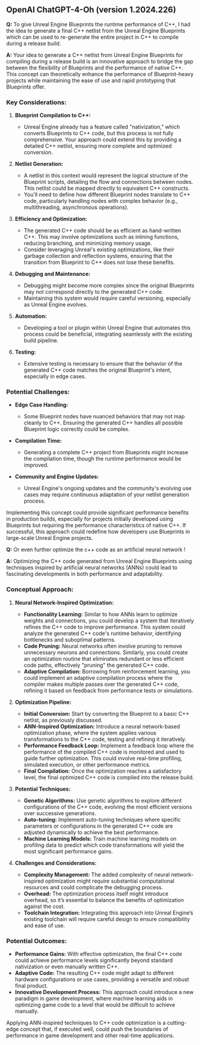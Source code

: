 
## OpenAI ChatGPT-4-Oh (version 1.2024.226)

**Q:** To give Unreal Engine Blueprints the runtime performance of C++, I had the idea to generate a final C++ netlist from the Unreal Engine Blueprints which can be used to re-generate the entire project in C++ to compile during a release build.

**A:** Your idea to generate a C++ netlist from Unreal Engine Blueprints for compiling during a release build is an innovative approach to bridge the gap between the flexibility of Blueprints and the performance of native C++. This concept can theoretically enhance the performance of Blueprint-heavy projects while maintaining the ease of use and rapid prototyping that Blueprints offer.

### Key Considerations:
1. **Blueprint Compilation to C++:**
   - Unreal Engine already has a feature called "nativization," which converts Blueprints to C++ code, but this process is not fully comprehensive. Your approach could extend this by providing a detailed C++ netlist, ensuring more complete and optimized conversion.
  
2. **Netlist Generation:**
   - A netlist in this context would represent the logical structure of the Blueprint scripts, detailing the flow and connections between nodes. This netlist could be mapped directly to equivalent C++ constructs.
   - You'll need to define how different Blueprint nodes translate to C++ code, particularly handling nodes with complex behavior (e.g., multithreading, asynchronous operations).

3. **Efficiency and Optimization:**
   - The generated C++ code should be as efficient as hand-written C++. This may involve optimizations such as inlining functions, reducing branching, and minimizing memory usage.
   - Consider leveraging Unreal's existing optimizations, like their garbage collection and reflection systems, ensuring that the transition from Blueprint to C++ does not lose these benefits.

4. **Debugging and Maintenance:**
   - Debugging might become more complex since the original Blueprints may not correspond directly to the generated C++ code.
   - Maintaining this system would require careful versioning, especially as Unreal Engine evolves.

5. **Automation:**
   - Developing a tool or plugin within Unreal Engine that automates this process could be beneficial, integrating seamlessly with the existing build pipeline.

6. **Testing:**
   - Extensive testing is necessary to ensure that the behavior of the generated C++ code matches the original Blueprint's intent, especially in edge cases.

### Potential Challenges:
- **Edge Case Handling:**
  - Some Blueprint nodes have nuanced behaviors that may not map cleanly to C++. Ensuring the generated C++ handles all possible Blueprint logic correctly could be complex.
  
- **Compilation Time:**
  - Generating a complete C++ project from Blueprints might increase the compilation time, though the runtime performance would be improved.

- **Community and Engine Updates:**
  - Unreal Engine's ongoing updates and the community's evolving use cases may require continuous adaptation of your netlist generation process.

Implementing this concept could provide significant performance benefits in production builds, especially for projects initially developed using Blueprints but requiring the performance characteristics of native C++. If successful, this approach could redefine how developers use Blueprints in large-scale Unreal Engine projects.

**Q:** Or even further optimize the c++ code as an artificial neural network !

**A:** Optimizing the C++ code generated from Unreal Engine Blueprints using techniques inspired by artificial neural networks (ANNs) could lead to fascinating developments in both performance and adaptability.

### Conceptual Approach:

1. **Neural Network-Inspired Optimization:**
   - **Functionality Learning:** Similar to how ANNs learn to optimize weights and connections, you could develop a system that iteratively refines the C++ code to improve performance. This system could analyze the generated C++ code's runtime behavior, identifying bottlenecks and suboptimal patterns.
   - **Code Pruning:** Neural networks often involve pruning to remove unnecessary neurons and connections. Similarly, you could create an optimization routine that eliminates redundant or less efficient code paths, effectively "pruning" the generated C++ code.
   - **Adaptive Compilation:** Borrowing from reinforcement learning, you could implement an adaptive compilation process where the compiler makes multiple passes over the generated C++ code, refining it based on feedback from performance tests or simulations.

2. **Optimization Pipeline:**
   - **Initial Conversion:** Start by converting the Blueprint to a basic C++ netlist, as previously discussed.
   - **ANN-Inspired Optimization:** Introduce a neural network-based optimization phase, where the system applies various transformations to the C++ code, testing and refining it iteratively.
   - **Performance Feedback Loop:** Implement a feedback loop where the performance of the compiled C++ code is monitored and used to guide further optimization. This could involve real-time profiling, simulated execution, or other performance metrics.
   - **Final Compilation:** Once the optimization reaches a satisfactory level, the final optimized C++ code is compiled into the release build.

3. **Potential Techniques:**
   - **Genetic Algorithms:** Use genetic algorithms to explore different configurations of the C++ code, evolving the most efficient versions over successive generations.
   - **Auto-tuning:** Implement auto-tuning techniques where specific parameters or configurations in the generated C++ code are adjusted dynamically to achieve the best performance.
   - **Machine Learning Models:** Train machine learning models on profiling data to predict which code transformations will yield the most significant performance gains.

4. **Challenges and Considerations:**
   - **Complexity Management:** The added complexity of neural network-inspired optimization might require substantial computational resources and could complicate the debugging process.
   - **Overhead:** The optimization process itself might introduce overhead, so it’s essential to balance the benefits of optimization against the cost.
   - **Toolchain Integration:** Integrating this approach into Unreal Engine’s existing toolchain will require careful design to ensure compatibility and ease of use.

### Potential Outcomes:
- **Performance Gains:** With effective optimization, the final C++ code could achieve performance levels significantly beyond standard nativization or even manually written C++.
- **Adaptive Code:** The resulting C++ code might adapt to different hardware configurations or use cases, providing a versatile and robust final product.
- **Innovative Development Process:** This approach could introduce a new paradigm in game development, where machine learning aids in optimizing game code to a level that would be difficult to achieve manually.

Applying ANN-inspired techniques to C++ code optimization is a cutting-edge concept that, if executed well, could push the boundaries of performance in game development and other real-time applications.
